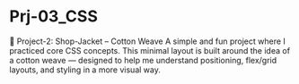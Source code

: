 # Prj-03_CSS
🧥 Project-2: Shop-Jacket – Cotton Weave A simple and fun project where I practiced core CSS concepts. This minimal layout is built around the idea of a cotton weave — designed to help me understand positioning, flex/grid layouts, and styling in a more visual way.
